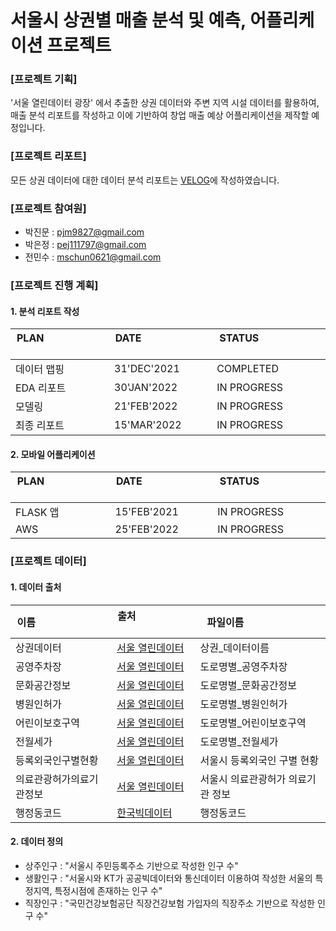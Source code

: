 # 서울시 상권별 매출 분석 및 예측, 어플리케이션 프로젝트

### [프로젝트 기획]
'서울 열린데이터 광장' 에서 추출한 상권 데이터와 주변 지역 시설 데이터를 활용하여, 
매출 분석 리포트를 작성하고 이에 기반하여 창업 매출 예상 어플리케이션을 제작할 예정입니다.

### [프로젝트 리포트]
모든 상권 데이터에 대한 데이터 분석 리포트는 [VELOG]에 작성하였습니다.

### [프로젝트 참여원]
- 박진문 : pjm9827@gmail.com
- 박은정 : pej111797@gmail.com
- 전민수 : mschun0621@gmail.com 

### [프로젝트 진행 계획]
#### 1. 분석 리포트 작성 
| PLAN &nbsp; &nbsp; &nbsp; &nbsp; &nbsp; &nbsp; &nbsp; &nbsp; &nbsp; &nbsp; &nbsp; &nbsp; &nbsp;| DATE &nbsp; &nbsp; &nbsp; &nbsp; &nbsp; &nbsp; &nbsp; &nbsp; &nbsp; &nbsp; &nbsp; &nbsp; &nbsp;| STATUS &nbsp; &nbsp; &nbsp; &nbsp; &nbsp; &nbsp; &nbsp; &nbsp; &nbsp; &nbsp; &nbsp; &nbsp; &nbsp;|
| --- | --- | --- |
| 데이터 맵핑 | 31'DEC'2021 | COMPLETED |
| EDA 리포트 | 30'JAN'2022 | IN PROGRESS |
| 모델링 | 21'FEB'2022 | IN PROGRESS |
| 최종 리포트 | 15'MAR'2022 | IN PROGRESS |

#### 2. 모바일 어플리케이션
| PLAN &nbsp; &nbsp; &nbsp; &nbsp; &nbsp; &nbsp; &nbsp; &nbsp; &nbsp; &nbsp; &nbsp; &nbsp; &nbsp;| DATE &nbsp; &nbsp; &nbsp; &nbsp; &nbsp; &nbsp; &nbsp; &nbsp; &nbsp; &nbsp; &nbsp; &nbsp; &nbsp;| STATUS &nbsp; &nbsp; &nbsp; &nbsp; &nbsp; &nbsp; &nbsp; &nbsp; &nbsp; &nbsp; &nbsp; &nbsp; &nbsp;|
| --- | --- | --- |
| FLASK 앱 | 15'FEB'2021 | IN PROGRESS |
| AWS | 25'FEB'2022 | IN PROGRESS |

### [프로젝트 데이터] 
#### 1. 데이터 출처
| 이름 &nbsp; &nbsp; &nbsp; &nbsp; &nbsp; &nbsp; &nbsp; &nbsp; &nbsp; &nbsp; &nbsp; &nbsp; &nbsp;| 출처 &nbsp; &nbsp; &nbsp; &nbsp; &nbsp; &nbsp; &nbsp; &nbsp; &nbsp; &nbsp; &nbsp; &nbsp; &nbsp;| 파일이름 &nbsp; &nbsp; &nbsp; &nbsp; &nbsp; &nbsp; &nbsp; &nbsp; &nbsp; &nbsp; &nbsp; &nbsp; &nbsp;|
| --- | --- | --- |
| 상권데이터 | [서울 열린데이터] | 상권_데이터이름 |
| 공영주차장 | [서울 열린데이터] | 도로명별_공영주차장 |
| 문화공간정보 | [서울 열린데이터] | 도로명별_문화공간정보 |
| 병원인허가 | [서울 열린데이터] | 도로명별_병원인허가 |
| 어린이보호구역 | [서울 열린데이터] | 도로명별_어린이보호구역 |
| 전월세가 | [서울 열린데이터] | 도로명별_전월세가 
| 등록외국인구별현황 | [서울 열린데이터] | 서울시 등록외국인 구별 현황 |
| 의료관광허가의료기관정보 | [서울 열린데이터] | 서울시 의료관광허가 의료기관 정보 |
| 행정동코드 | [한국빅데이터] | 행정동코드 |

[서울 열린데이터]:http://data.seoul.go.kr/dataList/datasetList.do
[한국빅데이터]:https://www.bigdata-environment.kr/
[공공데이터포탈]:https://www.data.go.kr/data/15049340/fileData.do
[VELOG]:https://velog.io/@data_park

#### 2. 데이터 정의 
- 상주인구 : "서울시 주민등록주소 기반으로 작성한 인구 수" 
- 생활인구 : "서울시와 KT가 공공빅데이터와 통신데이터 이용하여 작성한 서울의 특정지역, 특정시점에 존재하는 인구 수" 
- 직장인구 : "국민건강보험공단 직장건강보험 가입자의 직장주소 기반으로 작성한 인구 수"



